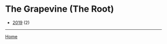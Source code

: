 # The Grapevine (The Root)

  * [2019](./the-grapevine-the-root-2019.md) (2)

----

[Home](../index.md)
